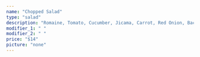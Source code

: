 ```yaml
---
name: "Chopped Salad"
type: "salad"
description: "Romaine, Tomato, Cucumber, Jicama, Carrot, Red Onion, Bacon, & Blue Cheese, Calicraft K&ouml;lsch Crispy Beer Battered Onion Strips with an Avocado Lime Ranch"
modifier_1: " "
modifier_2: " "
price: "$14"
picture: "none"
---
```

